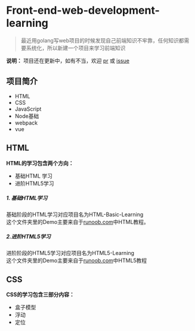 # Front-end-web-development-learning

> 最近用golang写web项目的时候发现自己前端知识不牢靠，任何知识都需要系统化，所以新建一个项目来学习前端知识

**说明：** 项目还在更新中，如有不当，欢迎 [pr](https://github.com/lesenelir/Front-end-web-development-learning/pulls) 或 [issue](https://github.com/lesenelir/Front-end-web-development-learning/issues)

## 项目简介
- HTML
- CSS
- JavaScript
- Node基础
- webpack
- vue

## HTML
**HTML的学习包含两个方向：**   

- 基础HTML 学习
- 进阶HTML5学习 

#####  1. 基础HTML学习
基础阶段的HTML学习对应项目名为HTML-Basic-Learning  
这个文件夹里的Demo主要来自于[runoob.com](https://www.runoob.com/html/html-tutorial.html)中HTML教程。


##### 2.进阶HTML5学习
进阶阶段的HTML5学习对应项目名为HTML5-Learning  
这个文件夹里的Demo主要来自于[runoob.com](https://www.runoob.com/html/html5-intro.html)中HTML5教程

## CSS
**CSS的学习包含三部分内容：**

- 盒子模型
- 浮动
- 定位



